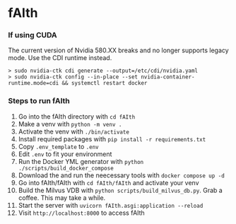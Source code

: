 # fAIth

### If using CUDA
The current version of Nvidia 580.XX breaks and no longer supports legacy mode. Use the CDI runtime instead.

```
> sudo nvidia-ctk cdi generate --output=/etc/cdi/nvidia.yaml
> sudo nvidia-ctk config --in-place --set nvidia-container-runtime.mode=cdi && systemctl restart docker
```


### Steps to run fAIth

1. Go into the fAIth directory with `cd fAIth`
2. Make a venv with `python -m venv .`
3. Activate the venv with `./bin/activate`
4. Install required packages with `pip install -r requirements.txt`
5. Copy `.env_template` to `.env`
6. Edit `.env` to fit your environment
7. Run the Docker YML generator with `python ./scripts/build_docker_compose`
8. Download the and run the neecessary tools with `docker compose up -d`
9. Go into fAIth/fAIth with `cd fAIth/fAIth` and activate your venv
10. Build the Milvus VDB with `python scripts/build_milvus_db.py`. Grab a coffee. This may take a while.
11. Start the server with `uvicorn fAIth.asgi:application --reload`
12. Visit `http://localhost:8000` to access fAIth
